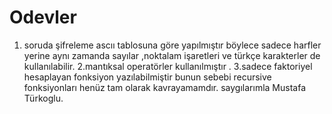 # Odevler
1. soruda şifreleme ascıı tablosuna göre yapılmıştır böylece sadece harfler yerine aynı zamanda sayılar ,noktalam işaretleri ve türkçe karakterler de kullanılabilir.
2.mantıksal operatörler kullanılmıştır .
3.sadece faktoriyel hesaplayan fonksiyon yazılabilmiştir bunun sebebi recursive fonksiyonları henüz tam olarak kavrayamamdır.
saygılarımla Mustafa Türkoglu.
